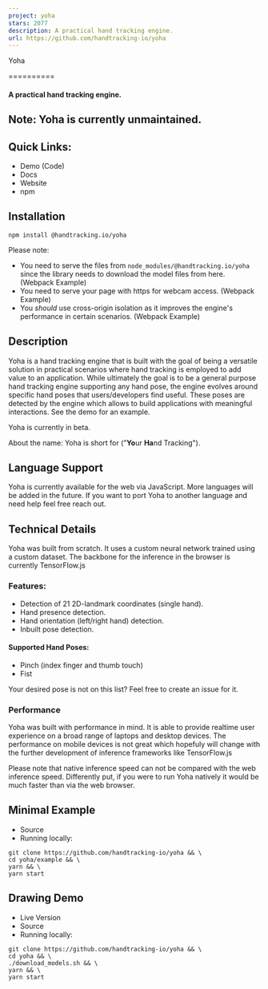 ```yaml
---
project: yoha
stars: 2077
description: A practical hand tracking engine.
url: https://github.com/handtracking-io/yoha
---
```


  
Yoha  

==========

#### A practical hand tracking engine.

Note: Yoha is currently unmaintained.
-------------------------------------

Quick Links:
------------

-   Demo (Code)
-   Docs
-   Website
-   npm

Installation
------------

`npm install @handtracking.io/yoha`

Please note:

-   You need to serve the files from `node_modules/@handtracking.io/yoha` since the library needs to download the model files from here. (Webpack Example)
-   You need to serve your page with https for webcam access. (Webpack Example)
-   You _should_ use cross-origin isolation as it improves the engine's performance in certain scenarios. (Webpack Example)

Description
-----------

Yoha is a hand tracking engine that is built with the goal of being a versatile solution in practical scenarios where hand tracking is employed to add value to an application. While ultimately the goal is to be a general purpose hand tracking engine supporting any hand pose, the engine evolves around specific hand poses that users/developers find useful. These poses are detected by the engine which allows to build applications with meaningful interactions. See the demo for an example.

Yoha is currently in beta.

About the name: Yoha is short for ("**Yo**ur **Ha**nd Tracking").

Language Support
----------------

Yoha is currently available for the web via JavaScript. More languages will be added in the future. If you want to port Yoha to another language and need help feel free reach out.

Technical Details
-----------------

Yoha was built from scratch. It uses a custom neural network trained using a custom dataset. The backbone for the inference in the browser is currently TensorFlow.js

### Features:

-   Detection of 21 2D-landmark coordinates (single hand).
-   Hand presence detection.
-   Hand orientation (left/right hand) detection.
-   Inbuilt pose detection.

#### Supported Hand Poses:

-   Pinch (index finger and thumb touch)
-   Fist

Your desired pose is not on this list? Feel free to create an issue for it.

### Performance

Yoha was built with performance in mind. It is able to provide realtime user experience on a broad range of laptops and desktop devices. The performance on mobile devices is not great which hopefuly will change with the further development of inference frameworks like TensorFlow.js

Please note that native inference speed can not be compared with the web inference speed. Differently put, if you were to run Yoha natively it would be much faster than via the web browser.

Minimal Example
---------------

-   Source
-   Running locally:

```
git clone https://github.com/handtracking-io/yoha && \
cd yoha/example && \
yarn && \
yarn start
```

Drawing Demo
------------

-   Live Version
-   Source
-   Running locally:

```
git clone https://github.com/handtracking-io/yoha && \
cd yoha && \
./download_models.sh && \
yarn && \
yarn start
```
